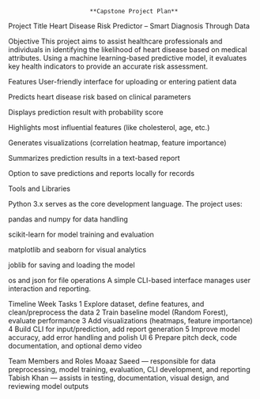 
                           **Capstone Project Plan**  

Project Title
Heart Disease Risk Predictor – Smart Diagnosis Through Data

Objective
This project aims to assist healthcare professionals and individuals in identifying the likelihood of heart disease based on medical attributes. Using a machine learning-based predictive model, it evaluates key health indicators to provide an accurate risk assessment.

Features
User-friendly interface for uploading or entering patient data

Predicts heart disease risk based on clinical parameters

Displays prediction result with probability score

Highlights most influential features (like cholesterol, age, etc.)

Generates visualizations (correlation heatmap, feature importance)

Summarizes prediction results in a text-based report

Option to save predictions and reports locally for records

Tools and Libraries

Python 3.x serves as the core development language.
The project uses:

pandas and numpy for data handling

scikit-learn for model training and evaluation

matplotlib and seaborn for visual analytics

joblib for saving and loading the model

os and json for file operations
A simple CLI-based interface manages user interaction and reporting.


Timeline
Week	                          Tasks
 1	             Explore dataset, define features, and clean/preprocess the data
 2	             Train baseline model (Random Forest), evaluate performance
 3	             Add visualizations (heatmaps, feature importance)
 4  	           Build CLI for input/prediction, add report generation
 5	             Improve model accuracy, add error handling and polish UI
 6	             Prepare pitch deck, code documentation, and optional demo video

Team Members and Roles
Moaaz Saeed — responsible for data preprocessing, model training, evaluation, CLI development, and reporting
Tabish Khan — assists in testing, documentation, visual design, and reviewing model outputs

